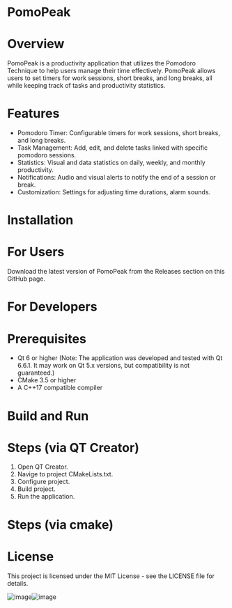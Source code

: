 # PomoPeak

# Overview
PomoPeak is a productivity application that utilizes the Pomodoro Technique to help users manage their time effectively.
PomoPeak allows users to set timers for work sessions, short breaks, and long breaks, all while keeping track of tasks and productivity statistics.

# Features


* Pomodoro Timer: Configurable timers for work sessions, short breaks, and long breaks.
* Task Management: Add, edit, and delete tasks linked with specific pomodoro sessions.
* Statistics: Visual and data statistics on daily, weekly, and monthly productivity.
* Notifications: Audio and visual alerts to notify the end of a session or break.
* Customization: Settings for adjusting time durations, alarm sounds.

# Installation

# For Users

Download the latest version of PomoPeak from the Releases section on this GitHub page.

# For Developers

# Prerequisites

* Qt 6 or higher (Note: The application was developed and tested with Qt 6.6.1. It may work on Qt 5.x versions, but compatibility is not guaranteed.)
* CMake 3.5 or higher
* A C++17 compatible compiler

# Build and Run

# Steps (via QT Creator)

1. Open QT Creator.
2. Navige to project CMakeLists.txt.
3. Configure project.
4. Build project.
5. Run the application.

# Steps (via cmake)


# License

This project is licensed under the MIT License - see the LICENSE file for details.

![image](https://github.com/user-attachments/assets/09d30519-ce0b-456f-8f37-bfb2e4804ee5)![image](https://github.com/user-attachments/assets/d97ab70e-9eb4-4e13-96b3-3e4dc6ab9c8d)


